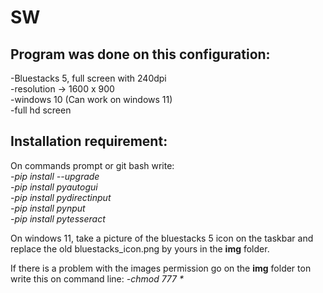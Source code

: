 # SW

## Program was done on this configuration:
-Bluestacks 5, full screen with 240dpi<br/>
-resolution -> 1600 x 900<br/>
-windows 10 (Can work on windows 11)<br/>
-full hd screen<br/>

## Installation requirement:
On commands prompt or git bash write:<br/>
_-pip install --upgrade_<br/>
_-pip install pyautogui_<br/>
_-pip install pydirectinput_<br/>
_-pip install pynput_<br/>
_-pip install pytesseract_<br/>

On windows 11, take a picture of the bluestacks 5 icon on the taskbar and replace the old bluestacks_icon.png by yours in the **img** folder.

If there is a problem with the images permission go on the **img** folder ton write this on command line:
_-chmod 777 *_<br/>
